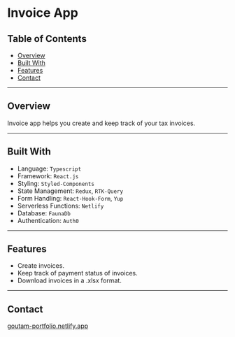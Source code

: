 # Invoice App

## Table of Contents

- [Overview](#overview)
- [Built With](#built-with)
- [Features](#features)
- [Contact](#contact)

---

## Overview

Invoice app helps you create and keep track of your tax invoices.

---

## Built With

- Language: `Typescript`
- Framework: `React.js`
- Styling: `Styled-Components`
- State Management: `Redux`, `RTK-Query`
- Form Handling: `React-Hook-Form`, `Yup`
- Serverless Functions: `Netlify`
- Database: `FaunaDb`
- Authentication: `Auth0`

---

## Features

- Create invoices.
- Keep track of payment status of invoices.
- Download invoices in a .xlsx format.

---

## Contact

[goutam-portfolio.netlify.app](https://goutham-portfolio.netlify.app)
